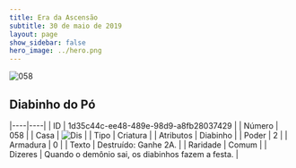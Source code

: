 ```yaml
---
title: Era da Ascensão
subtitle: 30 de maio de 2019
layout: page
show_sidebar: false
hero_image: ../hero.png
---
```


![058](https://cdn.keyforgegame.com/media/card_front/pt/435_058_R7QR5XPQW399_pt.png)

## Diabinho do Pó

|----|----|
| ID | 1d35c44c-ee48-489e-98d9-a8fb28037429 |
| Número | 058 |
| Casa | ![Dis](https://archonarcana.com/images/thumb/e/e8/Dis.png/22px-Dis.png "Dis") |
| Tipo | Criatura |
| Atributos | Diabinho |
| Poder | 2 |
| Armadura | 0 |
| Texto | Destruído: Ganhe 2A. |
| Raridade | Comum |
| Dizeres | Quando o demônio sai, os diabinhos fazem a festa. |
